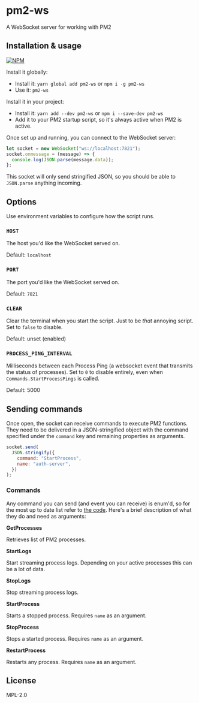 # pm2-ws

A WebSocket server for working with PM2

## Installation & usage

[![NPM](https://nodei.co/npm/pm2-ws.png?downloads=true&downloadRank=true)](https://nodei.co/npm/pm2-ws/)

Install it globally:

- Install it: `yarn global add pm2-ws` or `npm i -g pm2-ws`
- Use it: `pm2-ws`

Install it in your project:

- Install it: `yarn add --dev pm2-ws` or `npm i --save-dev pm2-ws`
- Add it to your PM2 startup script, so it's always active when PM2 is active.

Once set up and running, you can connect to the WebSocket server:

```javascript
let socket = new WebSocket("ws://localhost:7821");
socket.onmessage = (message) => {
  console.log(JSON.parse(message.data));
};
```

This socket will only send stringified JSON, so you should be able to `JSON.parse` anything incoming.

## Options

Use environment variables to configure how the script runs.

### `HOST`

The host you'd like the WebSocket served on.

Default: `localhost`

### `PORT`

The port you'd like the WebSocket served on.

Default: `7821`

### `CLEAR`

Clear the terminal when you start the script. Just to be _that_ annoying script. Set to `false` to disable.

Default: unset (enabled)

### `PROCESS_PING_INTERVAL`

Milliseconds between each Process Ping (a websocket event that transmits the status of processes). Set to `0` to disable entirely, even when `Commands.StartProcessPings` is called.

Default: 5000

## Sending commands

Once open, the socket can receive commands to execute PM2 functions. They need to be delivered in a JSON-stringified object with the command specified under the `command` key and remaining properties as arguments.

```javascript
socket.send(
  JSON.stringify({
    command: "StartProcess",
    name: "auth-server",
  })
);
```

### Commands

Any command you can send (and event you can receive) is enum'd, so for the most up to date list refer to [the code](./src/index.ts). Here's a brief description of what they do and need as arguments:

**GetProcesses**

Retrieves list of PM2 processes.

**StartLogs**

Start streaming process logs. Depending on your active processes this can be a lot of data.

**StopLogs**

Stop streaming process logs.

**StartProcess**

Starts a stopped process. Requires `name` as an argument.

**StopProcess**

Stops a started process. Requires `name` as an argument.

**RestartProcess**

Restarts any process. Requires `name` as an argument.

## License

MPL-2.0
